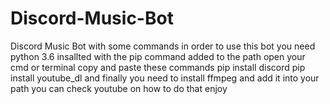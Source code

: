 # Discord-Music-Bot
Discord Music Bot with some commands
in order to use this bot you need python 3.6 insallted with the pip command added to the path
open your cmd or terminal copy and paste these commands
pip install discord
pip install youtube_dl
and finally you need to install ffmpeg and add it into your path you can check youtube on how to do that
enjoy

